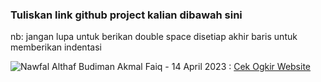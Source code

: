  ### Tuliskan link github project kalian dibawah sini  

 nb:
 jangan lupa untuk berikan double space disetiap akhir baris untuk memberikan indentasi

 ![Nawfal Althaf Budiman](https://github.com/Althaf-Budiman/cek-ongkir)
Akmal Faiq - 14 April 2023 : [Cek Ogkir Website](https://github.com/akmlrnyn/cekOngkir)   
